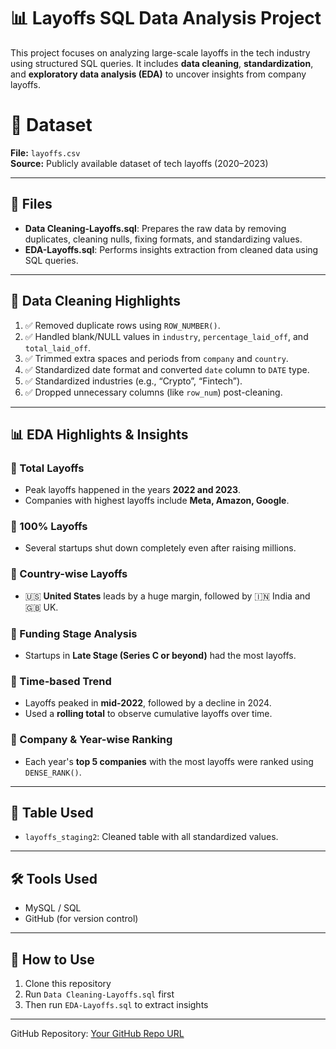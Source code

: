 # 📊 Layoffs SQL Data Analysis Project

This project focuses on analyzing large-scale layoffs in the tech industry using structured SQL queries. It includes **data cleaning**, **standardization**, and **exploratory data analysis (EDA)** to uncover insights from company layoffs.

# 📁 Dataset

**File:** `layoffs.csv`  
**Source:** Publicly available dataset of tech layoffs (2020–2023) 

---

## 📁 Files

- **Data Cleaning-Layoffs.sql**: Prepares the raw data by removing duplicates, cleaning nulls, fixing formats, and standardizing values.
- **EDA-Layoffs.sql**: Performs insights extraction from cleaned data using SQL queries.

---

## 🔧 Data Cleaning Highlights
1. ✅ Removed duplicate rows using `ROW_NUMBER()`.
2. ✅ Handled blank/NULL values in `industry`, `percentage_laid_off`, and `total_laid_off`.
3. ✅ Trimmed extra spaces and periods from `company` and `country`.
4. ✅ Standardized date format and converted `date` column to `DATE` type.
5. ✅ Standardized industries (e.g., “Crypto”, “Fintech”).
6. ✅ Dropped unnecessary columns (like `row_num`) post-cleaning.

---

## 📊 EDA Highlights & Insights

### 🔹 Total Layoffs
- Peak layoffs happened in the years **2022 and 2023**.
- Companies with highest layoffs include **Meta, Amazon, Google**.

### 🔹 100% Layoffs
- Several startups shut down completely even after raising millions.

### 🔹 Country-wise Layoffs
- 🇺🇸 **United States** leads by a huge margin, followed by 🇮🇳 India and 🇬🇧 UK.

### 🔹 Funding Stage Analysis
- Startups in **Late Stage (Series C or beyond)** had the most layoffs.

### 🔹 Time-based Trend
- Layoffs peaked in **mid-2022**, followed by a decline in 2024.
- Used a **rolling total** to observe cumulative layoffs over time.

### 🔹 Company & Year-wise Ranking
- Each year's **top 5 companies** with the most layoffs were ranked using `DENSE_RANK()`.

---

## 📁 Table Used

- `layoffs_staging2`: Cleaned table with all standardized values.

---

## 🛠 Tools Used

- MySQL / SQL
- GitHub (for version control)

---

## 🚀 How to Use
1. Clone this repository
2. Run `Data Cleaning-Layoffs.sql` first
3. Then run `EDA-Layoffs.sql` to extract insights

---

GitHub Repository: [Your GitHub Repo URL](https://github.com/Atharpatel3/layoffs-MySQL-analysis)

